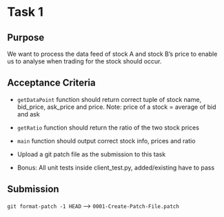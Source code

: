# Task 1

## Purpose

 We want to process the data feed of stock A and stock B’s price to enable us to analyse when trading for the stock should occur.

## Acceptance Criteria

* `getDataPoint` function should return correct tuple of stock name, bid_price, ask_price and price. Note: price of a stock = average of bid and ask

* `getRatio` function should return the ratio of the two stock prices

* `main` function should output correct stock info, prices and ratio

* Upload a git patch file as the submission to this task

* Bonus: All unit tests inside client_test.py, added/existing have to pass

## Submission

`git format-patch -1 HEAD` --> `0001-Create-Patch-File.patch`
